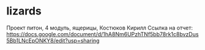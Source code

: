 # lizards
Проект питон, 4 модуль, ящерицы, Костюков Кирилл
Ссылка на отчет: https://docs.google.com/document/d/1hA8Nm6UPzhTNf5bb78rk1c8bvzDus5Bb1LNcEpONKY8/edit?usp=sharing
 

